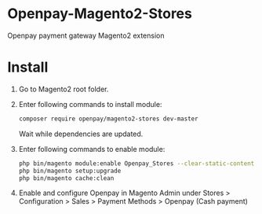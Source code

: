 Openpay-Magento2-Stores
======================

Openpay payment gateway Magento2 extension


Install
=======

1. Go to Magento2 root folder.

2. Enter following commands to install module:

    ```bash    
    composer require openpay/magento2-stores dev-master
    ```
   Wait while dependencies are updated.

3. Enter following commands to enable module:

    ```bash
    php bin/magento module:enable Openpay_Stores --clear-static-content
    php bin/magento setup:upgrade
    php bin/magento cache:clean
    ```

4. Enable and configure Openpay in Magento Admin under Stores > Configuration > Sales > Payment Methods > Openpay (Cash payment)


